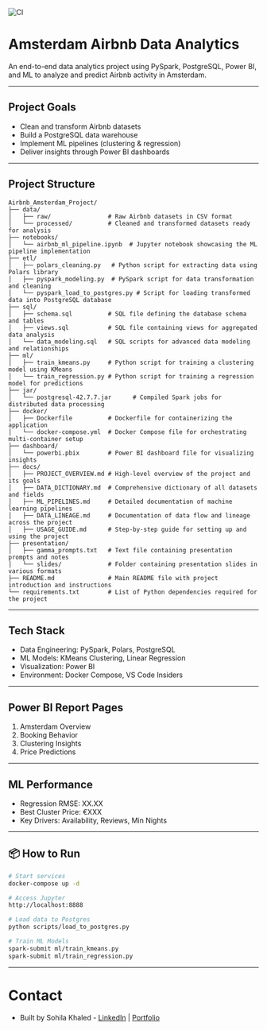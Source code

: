 ![CI](https://github.com/Sohila-Khaled-Abbas/airbnb-amsterdam-analysis/actions/workflows/ci.yml/badge.svg)
# Amsterdam Airbnb Data Analytics
An end-to-end data analytics project using PySpark, PostgreSQL, Power BI, and ML to analyze and predict Airbnb activity in Amsterdam.

---

## Project Goals

- Clean and transform Airbnb datasets
- Build a PostgreSQL data warehouse
- Implement ML pipelines (clustering & regression)
- Deliver insights through Power BI dashboards

---

## Project Structure
```
Airbnb_Amsterdam_Project/
├── data/
│   ├── raw/                # Raw Airbnb datasets in CSV format
│   └── processed/          # Cleaned and transformed datasets ready for analysis
├── notebooks/
│   └── airbnb_ml_pipeline.ipynb  # Jupyter notebook showcasing the ML pipeline implementation
├── etl/
│   ├── polars_cleaning.py   # Python script for extracting data using Polars library
│   ├── pyspark_modeling.py  # PySpark script for data transformation and cleaning
│   └── pyspark_load_to_postgres.py # Script for loading transformed data into PostgreSQL database
├── sql/
│   ├── schema.sql          # SQL file defining the database schema and tables
│   ├── views.sql           # SQL file containing views for aggregated data analysis
│   └── data_modeling.sql   # SQL scripts for advanced data modeling and relationships
├── ml/
│   ├── train_kmeans.py     # Python script for training a clustering model using KMeans
│   └── train_regression.py # Python script for training a regression model for predictions
├── jar/
│   └── postgresql-42.7.7.jar      # Compiled Spark jobs for distributed data processing
├── docker/
│   ├── Dockerfile          # Dockerfile for containerizing the application
│   └── docker-compose.yml  # Docker Compose file for orchestrating multi-container setup
├── dashboard/
│   └── powerbi.pbix        # Power BI dashboard file for visualizing insights
├── docs/
│   ├── PROJECT_OVERVIEW.md # High-level overview of the project and its goals
│   ├── DATA_DICTIONARY.md  # Comprehensive dictionary of all datasets and fields
│   ├── ML_PIPELINES.md     # Detailed documentation of machine learning pipelines
│   ├── DATA_LINEAGE.md     # Documentation of data flow and lineage across the project
│   ├── USAGE_GUIDE.md      # Step-by-step guide for setting up and using the project
├── presentation/
│   ├── gamma_prompts.txt   # Text file containing presentation prompts and notes
│   └── slides/             # Folder containing presentation slides in various formats
├── README.md               # Main README file with project introduction and instructions
└── requirements.txt        # List of Python dependencies required for the project
```

---

## Tech Stack

- Data Engineering: PySpark, Polars, PostgreSQL
- ML Models: KMeans Clustering, Linear Regression
- Visualization: Power BI
- Environment: Docker Compose, VS Code Insiders

---

## Power BI Report Pages

1. Amsterdam Overview
2. Booking Behavior
3. Clustering Insights
4. Price Predictions

---

## ML Performance

- Regression RMSE: XX.XX
- Best Cluster Price: €XXX
- Key Drivers: Availability, Reviews, Min Nights

---

## 📦 How to Run

```bash
# Start services
docker-compose up -d

# Access Jupyter
http://localhost:8888

# Load data to Postgres
python scripts/load_to_postgres.py

# Train ML Models
spark-submit ml/train_kmeans.py
spark-submit ml/train_regression.py

```

---

# Contact
- Built by Sohila Khaled - [LinkedIn](https://www.linkedin.com/in/sohilakabbas) | [Portfolio](https://sohilakhaledportfolio.vercel.app/)
